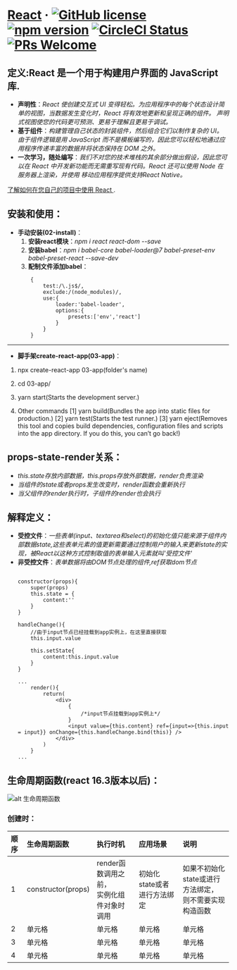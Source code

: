 # [React](https://reactjs.org/) &middot; [![GitHub license](https://img.shields.io/badge/license-MIT-blue.svg)](https://github.com/facebook/react/blob/main/LICENSE) [![npm version](https://img.shields.io/npm/v/react.svg?style=flat)](https://www.npmjs.com/package/react) [![CircleCI Status](https://circleci.com/gh/facebook/react.svg?style=shield&circle-token=:circle-token)](https://circleci.com/gh/facebook/react) [![PRs Welcome](https://img.shields.io/badge/PRs-welcome-brightgreen.svg)](https://reactjs.org/docs/how-to-contribute.html#your-first-pull-request)

## 定义:React 是一个用于构建用户界面的 JavaScript 库.
 * **声明性**：_React 使创建交互式 UI 变得轻松。为应用程序中的每个状态设计简单的视图，当数据发生变化时，React 将有效地更新和呈现正确的组件。 声明式视图使您的代码更可预测、更易于理解且更易于调试。_
 * **基于组件**：_构建管理自己状态的封装组件，然后组合它们以制作复杂的 UI。 由于组件逻辑是用 JavaScript 而不是模板编写的，因此您可以轻松地通过应用程序传递丰富的数据并将状态保持在 DOM 之外。_
 * **一次学习，随处编写**：_我们不对您的技术堆栈的其余部分做出假设，因此您可以在 React 中开发新功能而无需重写现有代码。React 还可以使用 Node 在服务器上渲染，并使用 移动应用程序提供支持React Native。_  

[了解如何在您自己的项目中使用 React ](https://reactjs.org/docs/getting-started.html).

## 安装和使用：
 * **手动安装(02-install)**：  
    1. **安装react模块**：_npm i react react-dom --save_
    2. **安装babel**：_npm i babel-core babel-loader@7 babel-preset-env babel-preset-react --save-dev_
    3. **配制文件添加babel**：
    ```
        {
            test:/\.js$/,
            exclude:/(node_modules)/,
            use:{
                loader:'babel-loader',
                options:{
                    presets:['env','react']
                }
            }
        }
    ```

---

 * **脚手架create-react-app(03-app)**：
 1. npx create-react-app 03-app(folder's name)

 2. cd 03-app/

 3. yarn start(Starts the development server.)

 4. Other commands
    [1] yarn build(Bundles the app into static files for production.)
    [2] yarn test(Starts the test runner.)
    [3] yarn eject(Removes this tool and copies build dependencies, configuration files
    and scripts into the app directory. If you do this, you can’t go back!)

## props-state-render关系：
 * _this.state存放内部数据，this.props存放外部数据，render负责渲染_
 * _当组件的state或者props发生改变时，render函数会重新执行_
 * _当父组件的render执行时，子组件的render也会执行_

## 解释定义：
 * **受控文件**：_一些表单(input、textarea和select)的初始化值只能来源于组件内部数据state,这些表单元素的值更新需要通过控制用户的输入来更新state的实现，被React以这种方式控制取值的表单输入元素就叫'受控文件'_
 * **非受控文件**：_表单数据将由DOM节点处理的组件,ref获取dom节点_
    ```

    constructor(props){
        super(props)
        this.state = {
            content:''
        }
    }

    handleChange(){
        //由于input节点已经挂载到app实例上，在这里直接获取
        this.input.value

        this.setState{
            content:this.input.value
        }
    }

    ...
        render(){
            return(
                <div>
                    {
                        /*input节点挂载到app实例上*/
                    }
                    <input value={this.content} ref={input=>{this.input = input}} onChange={this.handleChange.bind(this)} />
                </div>
            )
        }
    ...
    ```
## 生命周期函数(react 16.3版本以后)：
![alt 生命周期函数](https://upload-images.jianshu.io/upload_images/5098241-10770cb6c6743070.png?imageMogr2/auto-orient/strip|imageView2/2)

### 创建时：
|  顺序  | 生命周期函数 | 执行时机 | 应用场景 | 说明 |
| :- | :- |:- |:- |:- |
| 1 | constructor(props) |render函数调用之前，<br>实例化组件对象时调用| 初始化state或者进行方法绑定 |如果不初始化state或进行方法绑定，<br>则不需要实现构造函数 |
| 2 | 单元格 |单元格 |单元格 |单元格 |
| 3 | 单元格 |单元格 |单元格 |单元格 |
| 4 | 单元格 |单元格 |单元格 |单元格 |
